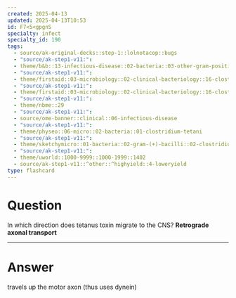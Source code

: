```yaml
---
created: 2025-04-13
updated: 2025-04-13T10:53
id: F7<5<gpgnS
specialty: infect
specialty_id: 190
tags:
  - source/ak-original-decks::step-1::lolnotacop::bugs
  - "source/ak-step1-v11:": 
  - theme/b&b::13-infectious-disease::02-bacteria::03-other-gram-positives
  - "source/ak-step1-v11:": 
  - theme/firstaid::03-microbiology::02-clinical-bacteriology::16-clostridia
  - "source/ak-step1-v11:": 
  - theme/firstaid::03-microbiology::02-clinical-bacteriology::16-clostridia::clostridium-tetani
  - "source/ak-step1-v11:": 
  - theme/nbme::29
  - "source/ak-step1-v11:": 
  - source/ome-banner::clinical::06-infectious-disease
  - "source/ak-step1-v11:": 
  - theme/physeo::06-micro::02-bacteria::01-clostridium-tetani
  - "source/ak-step1-v11:": 
  - theme/sketchymicro::01-bacteria::02-gram-(+)-bacilli::02-clostridium-tetani
  - "source/ak-step1-v11:": 
  - theme/uworld::1000-9999::1000-1999::1402
  - source/ak-step1-v11::^other::^highyield::4-loweryield
type: flashcard
---
```


# Question
In which direction does tetanus toxin migrate to the CNS?   **Retrograde axonal transport**

---

# Answer
travels up the motor axon (thus uses dynein)
